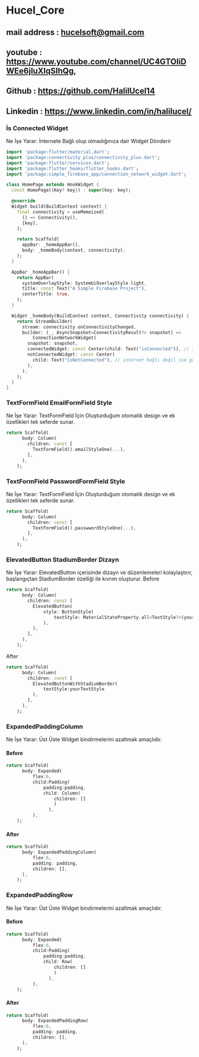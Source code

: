 # Hucel_Core

## mail address : hucelsoft@gmail.com

## youtube : https://www.youtube.com/channel/UC4GTOIiDWEe6jIuXlqSIhQg,

## Github : https://github.com/HalilUcel14

## Linkedin : https://www.linkedin.com/in/halilucel/


###  İs Connected Widget
Ne İşe Yarar: İnternete Bağlı olup olmadığınıza dair Widget Dönderir

```dart
import 'package:flutter/material.dart';
import 'package:connectivity_plus/connectivity_plus.dart';
import 'package:flutter/services.dart';
import 'package:flutter_hooks/flutter_hooks.dart';
import 'package:simple_firebase_app/connection_network_widget.dart';

class HomePage extends HookWidget {
  const HomePage({Key? key}) : super(key: key);

  @override
  Widget build(BuildContext context) {
    final connectivity = useMemoized(
      () => Connectivity(),
      [key],
    );

    return Scaffold(
      appBar: _homeAppBar(),
      body: _homeBody(context, connectivity),
    );
  }

  AppBar _homeAppBar() {
    return AppBar(
      systemOverlayStyle: SystemUiOverlayStyle.light,
      title: const Text("A Simple Firebase Project"),
      centerTitle: true,
    );
  }

  Widget _homeBody(BuildContext context, Connectivity connectivity) {
    return StreamBuilder(
      stream: connectivity.onConnectivityChanged,
      builder: (_, AsyncSnapshot<ConnectivityResult?> snapshot) =>
          ConnectionNetworkWidget(
        snapshot: snapshot,
        connectedWidget: const Center(child: Text("isConnected")), // İnternet bağlı ise görünecek
        notConnectedWidget: const Center(
          child: Text("isNotConnected"), // internet bağlı değil ise görünecek
        ),
      ),
    );
  }
}

```

###  TextFormField EmailFormField Style
Ne İşe Yarar: TextFormField İçin Oluşturduğum otomatik design ve ek özellikleri tek seferde sunar.

```dart
return Scaffold(
      body: Column(
        children: const [
          TextFormField().emailStyleOne(...),
        ],
      ),
    );
```

###  TextFormField PasswordFormField Style
Ne İşe Yarar: TextFormField İçin Oluşturduğum otomatik design ve ek özellikleri tek seferde sunar.

```dart
return Scaffold(
      body: Column(
        children: const [
          TextFormField().passwwordStyleOne(...),
        ],
      ),
    );
```

###  ElevatedButton StadiumBorder Dizayn
Ne İşe Yarar: ElevatedButton içerisinde dizayn ve düzenlemeleri kolaylaştırır, başlangıçtan StadiumBorder özelliği ile kıvrım oluşturur.
Before
```dart
return Scaffold(
      body: Column(
        children: const [
          ElevatedButton(
              style: ButtonStyle(
                  textStyle: MaterialStateProperty.all<TextStyle?>(yourTextStyle),
              ),
          ),
        ],
      ),
    );
```
After
```dart
return Scaffold(
      body: Column(
        children: const [
          ElevatedButtonWithStadiumBorder(
              textStyle:yourTextStyle
          ),
        ],
      ),
    );
```

###  ExpandedPaddingColumn
Ne İşe Yarar: Üst Üste Widget bindirmelerini azaltmak amaçlıdır.

#### Before
```dart
return Scaffold(
      body: Expanded(
          flex:6,
          child:Padding(
              padding:padding,
              child: Column(
                  children: []
                  )
                ),
          ),
    );
```
#### After
```dart
return Scaffold(
      body: ExpandedPaddingColumn(
          flex:6,
          padding: padding,
          children: [],
      ),
    );
```

###  ExpandedPaddingRow
Ne İşe Yarar: Üst Üste Widget bindirmelerini azaltmak amaçlıdır.

#### Before
```dart
return Scaffold(
      body: Expanded(
          flex:6,
          child:Padding(
              padding:padding,
              child: Row(
                  children: []
                  )
                ),
          ),
    );
```
#### After
```dart
return Scaffold(
      body: ExpandedPaddingRow(
          flex:6,
          padding: padding,
          children: [],
      ),
    );
```
